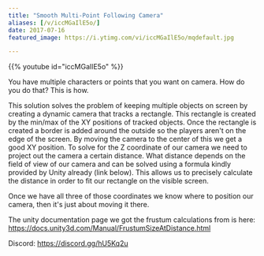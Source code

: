 ```yaml
---
title: "Smooth Multi-Point Following Camera"
aliases: [/v/iccMGaIlE5o/]
date: 2017-07-16
featured_image: https://i.ytimg.com/vi/iccMGaIlE5o/mqdefault.jpg

---
```


{{% youtube id="iccMGaIlE5o" %}}

You have multiple characters or points that you want on camera. How do you do that? This is how.

This solution solves the problem of keeping multiple objects on screen by creating a dynamic camera that tracks a rectangle. This rectangle is created by the min/max of the XY positions of tracked objects. Once the rectangle is created a border is added around the outside so the players aren't on the edge of the screen. By moving the camera to the center of this we get a good XY position. To solve for the Z coordinate of our camera we need to project out the camera a certain distance. What distance depends on the field of view of our camera and can be solved using a formula kindly provided by Unity already (link below). This allows us to precisely calculate the distance in order to fit our rectangle on the visible screen.

Once we have all three of those coordinates we know where to position our camera, then it's just about moving it there.

The unity documentation page we got the frustum calculations from is here: https://docs.unity3d.com/Manual/FrustumSizeAtDistance.html

Discord: https://discord.gg/hU5Kq2u